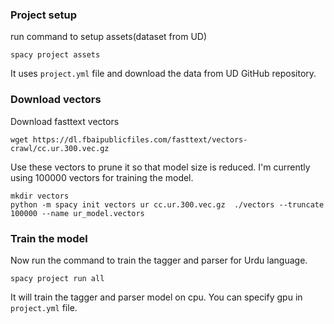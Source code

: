 ### Project setup
run command to setup assets(dataset from UD)
```shell
spacy project assets
```
It uses `project.yml` file and download the data from UD GitHub repository.

### Download vectors
Download fasttext vectors
```shell
wget https://dl.fbaipublicfiles.com/fasttext/vectors-crawl/cc.ur.300.vec.gz 
```

Use these vectors to prune it so that model size is reduced. I'm currently using 100000 vectors for training the model.
```shell
mkdir vectors
python -m spacy init vectors ur cc.ur.300.vec.gz  ./vectors --truncate 100000 --name ur_model.vectors
```

### Train the model
Now run the command to train the tagger and parser for Urdu language.
```shell
spacy project run all
```

It will train the tagger and parser model on cpu. You can specify gpu in `project.yml` file.